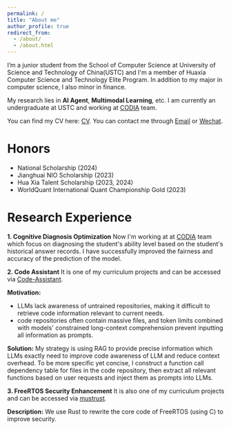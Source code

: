 ```yaml
---
permalink: /
title: "About me"
author_profile: true
redirect_from: 
  - /about/
  - /about.html
---
```


I’m a junior student from the School of Computer Science at University of Science and Technology of China(USTC) and I'm a member of Huaxia Computer Science and Technology Elite Program. In addition to my major in computer science, I also minor in finance.

My research lies in **AI Agent**, **Multimodal Learning**, etc. I am currently an undergraduate at USTC and working at [CODIA](https://code.bdaa.pro/) team.

You can find my CV here: [CV](../files/CV-USTC-ZhenyuBo.pdf).
You can contact me through [Email](mailto:bzy1117@mail.ustc.edu.cn) or [Wechat](../files/wechat.jpg).

Honors
======
* National Scholarship (2024)
* Jianghuai NIO Scholarship (2023)
* Hua Xia Talent Scholarship (2023, 2024)
* WorldQuant International Quant Championship Gold (2023)

Research Experience
======
**1. Cognitive Diagnosis Optimization**
Now I'm working at at [CODIA](https://code.bdaa.pro/dashboard/) team which focus on diagnosing the student's ability level based on the student's historical answer records. I have successfully improved the fairness and accuracy of the prediction of the model.

**2. Code Assistant**
It is one of my curriculum projects and can be accessed via [Code-Assistant](https://github.com/Zhenyu-Bo/Code-Assistant).

**Motivation:**
* LLMs lack awareness of untrained repositories, making it difficult to retrieve code information relevant to current needs.
* code repositories often contain massive files, and token limits combined with models' constrained long-context comprehension prevent inputting all information as prompts. 

**Solution:**
My strategy is using RAG to provide precise information which LLMs exactly need to improve code awareness of LLM and reduce context overhead. To be more specific yet concise, I construct a function call dependency table for files in the code repository, then extract all relevant functions based on user requests and inject them as prompts into LLMs.

**3. FreeRTOS Security Enhancement**
It is also one of my curriculum projects and can be accessed via [mustrust](https://github.com/OSH-2024/mustrust).

**Description:**
We use Rust to rewrite the core code of FreeRTOS (using C) to improve security.
